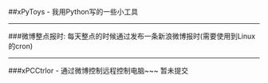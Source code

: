 ##xPyToys - 我用Python写的一些小工具

---
###微博整点报时:
每天整点的时候通过发布一条新浪微博报时(需要使用到Linux的cron)


---
###xPCCtrlor - 通过微博控制远程控制电脑~~~
暂未提交
